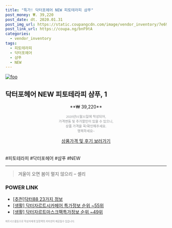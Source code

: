 ```yaml
--- 
title: "특가! 닥터포헤어 NEW 피토테라피 샴푸" 
post_money: ₩. 39,220 
post_date: dt. 2020.01.31 
post_img_url: https://static.coupangcdn.com/image/vendor_inventory/7e69/41a6ae6da6c279a2e3934ccf04a583a3f48689c174187df1eac60749f491.jpg 
post_link_url: https://coupa.ng/bnF9tA 
categories: 
  - vendor_inventory 
tags: 
  - 피토테라피 
  - 닥터포헤어 
  - 샴푸 
  - NEW 
--- 
```

[![foo](https://static.coupangcdn.com/image/vendor_inventory/7e69/41a6ae6da6c279a2e3934ccf04a583a3f48689c174187df1eac60749f491.jpg)](https://coupa.ng/bnF9tA) 

## 닥터포헤어 NEW 피토테라피 샴푸, 1 
<p style="text-align: center;">**₩ 39,220**</p> 
<p style="text-align: center;"><span style="color: #898c8f; font-family: Georgia,Times,serif; font-size: 0.75em;">2020년01월31일에 작성되어, <br>가격변동 및 추가할인이 있을 수 있으니,<br> 상품 가격을 꼭!확인해주세요.<br>행복하세요~</span> 
</p>	 
<div markdown="0" style="text-align: center;"><a href="https://coupa.ng/bnF9tA" class="btn btn--success">상품가격 및 후기 보러가기</a></div> 
<br><br> 
  #피토테라피 #닥터포헤어 #샴푸 #NEW 
<hr> 

> 겨울이 오면 봄이 멀지 않으리 – 셸리 


### POWER LINK

* <a href="https://blog.naver.com/fasyy4321/221784726950" target="_blank">[추천]닥터88 23가지 정보</a>
* <a href="https://blog.naver.com/sakai111/221780995523" target="_blank"> [생활] 닥터자르트시카페어 특가정보 순위 ~55위</a>
* <a href="https://blog.naver.com/sakai111/221774869654" target="_blank"> [생활] 닥터자르트마스크팩특가정보 순위 ~49위</a>

<span style="color: #898c8f; font-family: Georgia,Times,serif; font-size: 0.55em;">파트너스활동으로 작성자에게 일정액의 커미션이 제공될수 있습니다.</span> 
